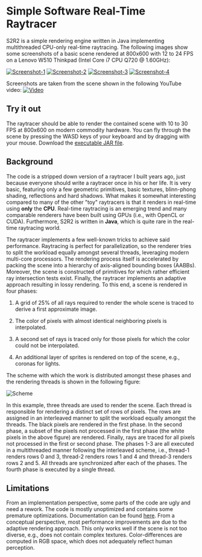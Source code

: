 Simple Software Real-Time Raytracer
====

S2R2 is a simple rendering engine written in Java implementing multithreaded CPU-only real-time raytracing. The following images
show some screenshots of a basic scene rendered at 800x600 with 12 to 24 FPS on a Lenovo W510 Thinkpad (Intel Core i7 CPU Q720 @ 1.60GHz):

[![Screenshot-1](https://raw.github.com/prasser/s2r2/master/doc/img/very-small-screenshot1.png)](https://raw.github.com/prasser/s2r2/master/doc/img/screenshot1.png)
[![Screenshot-2](https://raw.github.com/prasser/s2r2/master/doc/img/very-small-screenshot2.png)](https://raw.github.com/prasser/s2r2/master/doc/img/screenshot2.png)
[![Screenshot-3](https://raw.github.com/prasser/s2r2/master/doc/img/very-small-screenshot3.png)](https://raw.github.com/prasser/s2r2/master/doc/img/screenshot3.png)
[![Screenshot-4](https://raw.github.com/prasser/s2r2/master/doc/img/very-small-screenshot4.png)](https://raw.github.com/prasser/s2r2/master/doc/img/screenshot4.png)

Screenshots are taken from the scene shown in the following YouTube video:
[![Video](https://raw.github.com/prasser/s2r2/master/doc/img/video.png)](http://youtu.be/v5NccEae5Xc)

Try it out
------
The raytracer should be able to render the contained scene with 10 to 30 FPS at 800x600 on modern commodity hardware.
You can fly through the scene by pressing the WASD keys of your keyboard and by dragging with your mouse. 
Download the [executable JAR file](https://raw.github.com/prasser/s2r2/master/s2r2.jar).

Background
------
The code is a stripped down version of a raytracer I built years ago, just because everyone should write 
a raytracer once in his or her life. It is very basic, featuring only a few geometric primitives,
basic textures, blinn-phong shading, reflections and hard shadows. What makes it somewhat interesting
compared to many of the other "toy" raytracers is that it renders in real-time using **only** the
**CPU**. Real-time raytracing is an emerging trend and many comparable renderers have been built using
GPUs (i.e., with OpenCL or CUDA). Furthermore, S2R2 is written in **Java**, which is quite rare in the
real-time raytracing world.

The raytracer implements a few well-known tricks to achieve said performance. Raytracing is perfect
for parallelization, so the renderer tries to split the workload equally amongst several threads, 
leveraging modern multi-core processors. The rendering process itself is accelerated by packing the
scene into a hierarchy of axis-aligned bounding boxes (AABBs). Moreover, the scene is constructed of
primitives for which rather efficient ray intersection tests exist. Finally, the raytracer implements
an adaptive approach resulting in lossy rendering. To this end, a scene is rendered in four phases:

1. A grid of 25% of all rays required to render the whole scene is traced to derive a first approximate image. 

2. The color of pixels with almost identical neighboring pixels is interpolated.

3. A second set of rays is traced only for those pixels for which the color could not be interpolated. 

4. An additional layer of sprites is rendered on top of the scene, e.g., coronas for lights.

The scheme with which the work is distributed amongst these phases and the rendering threads is
shown in the following figure:

![Scheme](https://raw.github.com/prasser/s2r2/master/doc/img/scheme.png "Rendering scheme")

In this example, three threads are used to render the scene. Each thread is responsible for rendering
a distinct set of rows of pixels. The rows are assigned in an interleaved manner to
split the workload equally amongst the threads. The black pixels are rendered in the first phase.
In the second phase, a subset of the pixels not processed in the first phase (the white pixels in the above figure)
are rendered. Finally, rays are traced for all pixels not processed in the first or second phase.
The phases 1-3 are all executed in a multithreaded manner following the interleaved scheme, i.e.,
thread-1 renders rows 0 and 3, thread-2 renders rows 1 and 4 and thread-3 renders rows 2 and 5. 
All threads are synchronized after each of the phases. The fourth phase is executed by a single thread.

Limitations
------
From an implementation perspective, some parts of the code are ugly and need a rework. The code is mostly 
unoptimized and contains some premature optimizations. Documentation can be found 
[here](https://rawgithub.com/prasser/s2r2/master/doc/javadoc/index.html).
From a conceptual perspective, most performance improvements are due to the adaptive rendering approach.
This only works well if the scene is not too diverse, e.g., does not contain complex textures.
Color-differences are computed in RGB space, which does not adequately reflect human perception. 
